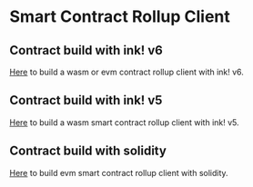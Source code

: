 # Smart Contract Rollup Client

## Contract build with ink! v6

[Here](sc-rollup-inkv6-client) to build a wasm or evm contract rollup client with ink! v6. 

## Contract build with ink! v5

[Here](sc-rollup-inkv5-client) to build a wasm smart contract rollup client with ink! v5. 

## Contract build with solidity

[Here](./sc-rollup-evm-client) to build evm smart contract rollup client with solidity. 
